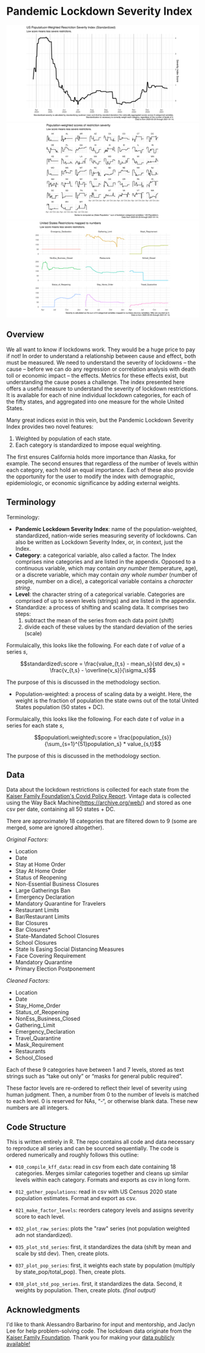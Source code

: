 # Pandemic Lockdown Severity Index

![](Results/plots/pop_weighted_standardized_aggregate.png)
![](Results/plots/pop_weighted_facet.png)
![](Results/plots/categorical_facet.png)

## Overview
We all want to know if lockdowns work. They would be a huge price to pay if not! In order to understand a relationship between cause and effect, both must be measured. We need to understand the severity of lockdowns – the cause – before we can do any regression or correlation analysis with death toll or economic impact – the effects. Metrics for these effects exist, but understanding the cause poses a challenge. The index presented here offers a useful measure to understand the severity of lockdown restrictions. It is available for each of nine individual lockdown categories, for each of the fifty states, and aggregated into one measure for the whole United States. 

Many great indices exist in this vein, but the Pandemic Lockdown Severity Index provides two novel features:
1)	Weighted by population of each state.
2)	Each category is standardized to impose equal weighting.

The first ensures California holds more importance than Alaska, for example. The second ensures that regardless of the number of levels within each category, each hold an equal importance. Each of these also provide the opportunity for the user to modify the index with demographic, epidemiologic, or economic significance by adding external weights. 

## Terminology
Terminology:
-	**Pandemic Lockdown Severity Index**: name of the population-weighted, standardized, nation-wide series measuring severity of lockdowns. Can also be written as Lockdown Severity Index, or, in context, just the Index.
-	**Category**: a categorical variable, also called a factor. The Index comprises nine categories and are listed in the appendix. Opposed to a continuous variable, which may contain *any number* (temperature, age), or a discrete variable, which may contain *any whole number* (number of people, number on a dice), a categorical variable contains a *character string*.
-	**Level**: the character string of a categorical variable. Categories are comprised of up to seven levels (strings) and are listed in the appendix. 
- 	Standardize: a process of shifting and scaling data. It comprises two steps:
	1) subtract the mean of the series from each data point (shift)
	2) divide each of these values by the standard deviation of the series (scale)

Formulaically, this looks like the following. For each date *t* of *value* of a series *s*, 

```math
standardized\:score = \frac{value_{t,s} - mean_s}{std dev_s} = \frac{v_{t,s} - \overline{v_s}}{\sigma_s}
```
    
The purpose of this is discussed in the methodology section.


- Population-weighted: a process of scaling data by a weight. Here, the weight is the fraction of population the state owns out of the total United States population (50 states + DC). 

Formulaically, this looks like the following. For each date *t* of *value* in a series for each state *s*, 
    
```math
population\:weighted\:score = \frac{population_{s}}{\sum_{s=1}^{51}population_s} * value_{s,t}
```
    
The purpose of this is discussed in the methodology section. 


## Data
Data about the lockdown restrictions is collected for each state from the [Kaiser Family Foundation's Covid Policy Report](/https://www.kff.org/report-section/state-covid-19-data-and-policy-actions-policy-actions/). Vintage data is collected using the Way Back Machine(https://archive.org/web/) and stored as one csv per date, containing all 50 states + DC. 

There are approximately 18 categories that are filtered down to 9 (some are merged, some are ignored altogether). 

*Original Factors:*
- Location     
- Date   
- Stay at Home Order  
- Stay At Home Order 
- Status of Reopening                       
- Non-Essential Business Closures
- Large Gatherings Ban   
- Emergency Declaration 
- Mandatory Quarantine for Travelers             
- Restaurant Limits 
- Bar/Restaurant Limits                
- Bar Closures                                  
- Bar Closures*
- State-Mandated School Closures            
- School Closures
- State Is Easing Social Distancing Measures                        
- Face Covering Requirement 
- Mandatory Quarantine
- Primary Election Postponement            

*Cleaned Factors:*
- Location           
- Date       
- Stay_Home_Order     
- Status_of_Reopening   
- NonEss_Business_Closed
- Gathering_Limit 
- Emergency_Declaration 
- Travel_Quarantine     
- Mask_Requirement     
- Restaurants         
- School_Closed
   

Each of these 9 categories have between 1 and 7 levels, stored as text strings such as “take out only” or “masks for general public required”. 

These factor levels are re-ordered to reflect their level of severity using human judgment. Then, a number from 0 to the number of levels is matched to each level. 0 is reserved for NAs, “-“, or otherwise blank data. These new numbers are all integers. 


## Code Structure
This is written entirely in R. The repo contains all code and data necessary to reproduce all series and can be sourced sequentially. 
The code is ordered numerically and roughly follows this outline:

- `010_compile_kff_data`: read in csv from each date containing 18 categories. Merges similar categories together and cleans up similar levels within each category. Formats and exports as csv in long form.

- `012_gather_populations`: read in csv with US Census 2020 state population estimates. Format and export as csv.

- `021_make_factor_levels`: reorders category levels and assigns severity score to each level.

- `032_plot_raw_series`: plots the "raw" series (not population weighted adn not standardized). 

- `035_plot_std_series`: first, it standardizes the data (shift by mean and scale by std dev). Then, create plots.

- `037_plot_pop_series`: first, it weights each state by population (multiply by state_pop/total_pop). Then, create plots.

- `038_plot_std_pop_series`. first, it standardizes the data. Second, it weights by population. Then, create plots. *(final output)*

## Acknowledgments 
I'd like to thank Alessandro Barbarino for input and mentorship, and Jaclyn Lee for help problem-solving code.
The lockdown data originate from the [Kaiser Family Foundation](https://www.kff.org/report-section/state-covid-19-data-and-policy-actions-policy-actions/). Thank you for making your [data publicly available!](https://github.com/KFFData/COVID-19-Data/tree/kff_master/State%20Policy%20Actions/State%20Social%20Distancing%20Actions)


